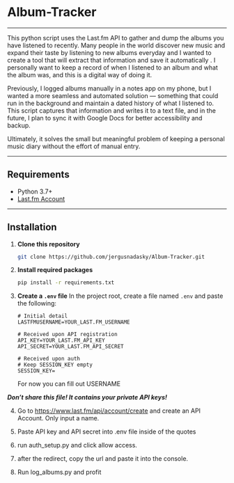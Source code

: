 ﻿# Album-Tracker

---

This python script uses the Last.fm API to gather and dump the albums you have listened to recently. Many people in the world discover new music and expand their taste by listening to new albums everyday and I wanted to create a tool that will extract that information and save it automatically . I personally want to keep a record of when I listened to an album and what the album was, and this is a digital way of doing it.

Previously, I logged albums manually in a notes app on my phone, but I wanted a more seamless and automated solution — something that could run in the background and maintain a dated history of what I listened to. This script captures that information and writes it to a text file, and in the future, I plan to sync it with Google Docs for better accessibility and backup.

Ultimately, it solves the small but meaningful problem of keeping a personal music diary without the effort of manual entry.

---

## Requirements

- Python 3.7+
- [Last.fm Account](https://www.last.fm/)

---

## Installation

1. **Clone this repository**
   ```bash
   git clone https://github.com/jergusnadasky/Album-Tracker.git
   
2. **Install required packages**
   ```bash
   pip install -r requirements.txt
   
3. **Create a `.env` file**
   In the project root, create a file named `.env` and paste the following:

   ```env
   # Initial detail
   LASTFMUSERNAME=YOUR_LAST.FM_USERNAME

   # Received upon API registration
   API_KEY=YOUR_LAST.FM_API_KEY
   API_SECRET=YOUR_LAST.FM_API_SECRET

   # Received upon auth
   # Keep SESSION_KEY empty
   SESSION_KEY=
   ```
   For now you can fill out USERNAME

  ***Don’t share this file! It contains your private API keys!***

  4. Go to https://www.last.fm/api/account/create and create an API Account. Only input a name.

  5. Paste API key and API secret into .env file inside of the quotes

  6. run auth_setup.py and click allow access.

  7. after the redirect, copy the url and paste it into the console.

  8. Run log_albums.py and profit

